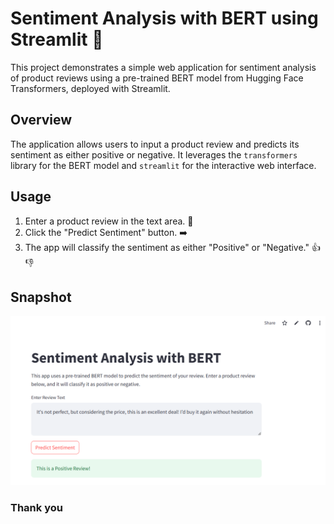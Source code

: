 # Sentiment Analysis with BERT using Streamlit 🚀

This project demonstrates a simple web application for sentiment analysis of product reviews using a pre-trained BERT model from Hugging Face Transformers, deployed with Streamlit.

## Overview

The application allows users to input a product review and predicts its sentiment as either positive or negative. It leverages the `transformers` library for the BERT model and `streamlit` for the interactive web interface.


## Usage

1. Enter a product review in the text area. 📝
2. Click the "Predict Sentiment" button. ➡️
3. The app will classify the sentiment as either "Positive" or "Negative." 👍👎

## Snapshot
![Snapshot](Snapshot.png)

### Thank you
